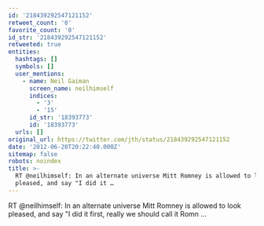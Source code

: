 ```yaml
---
id: '218439292547121152'
retweet_count: '0'
favorite_count: '0'
id_str: '218439292547121152'
retweeted: true
entities:
  hashtags: []
  symbols: []
  user_mentions:
    - name: Neil Gaiman
      screen_name: neilhimself
      indices:
        - '3'
        - '15'
      id_str: '18393773'
      id: '18393773'
  urls: []
original_url: https://twitter.com/jth/status/218439292547121152
date: '2012-06-28T20:22:40.000Z'
sitemap: false
robots: noindex
title: >-
  RT @neilhimself: In an alternate universe Mitt Romney is allowed to look
  pleased, and say "I did it …
---
```


RT @neilhimself: In an alternate universe Mitt Romney is allowed to look pleased, and say "I did it first, really we should call it Romn ...